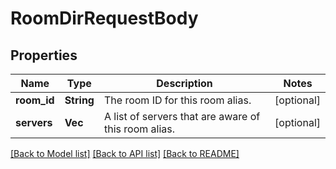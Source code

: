 # RoomDirRequestBody

## Properties

Name | Type | Description | Notes
------------ | ------------- | ------------- | -------------
**room_id** | **String** | The room ID for this room alias. | [optional] 
**servers** | **Vec<String>** | A list of servers that are aware of this room alias. | [optional] 

[[Back to Model list]](../README.md#documentation-for-models) [[Back to API list]](../README.md#documentation-for-api-endpoints) [[Back to README]](../README.md)


